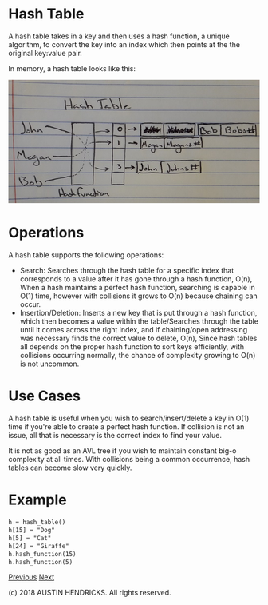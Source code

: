 # Hash Table

A hash table takes in a key and then uses a hash function, a unique algorithm, to convert the key into an index which then points at the the original key:value pair.

In memory, a hash table looks like this:

![Image of hash table](images/hash_table.jpg)

# Operations

A hash table supports the following operations:

* Search: Searches through the hash table for a specific index that corresponds to a value after it has gone through a hash function, O(n), When a hash maintains a perfect hash function, searching is capable in O(1) time, however with collisions it grows to O(n) because chaining can occur.
* Insertion/Deletion: Inserts a new key that is put through a hash function, which then becomes a value within the table/Searches through the table until it comes across the right index, and if chaining/open addressing was necessary finds the correct value to delete, O(n), Since hash tables all depends on the proper hash function to sort keys efficiently, with collisions occurring normally, the chance of complexity growing to O(n) is not uncommon.

# Use Cases

A hash table is useful when you wish to search/insert/delete a key in O(1) time if you're able to create a perfect hash function. If collision is not an issue, all that is necessary is the correct index to find your value.

It is not as good as an AVL tree if you wish to maintain constant big-o complexity at all times. With collisions being a common occurrence, hash tables can become slow very quickly.

# Example

```
h = hash_table()
h[15] = "Dog"
h[5] = "Cat"
h[24] = "Giraffe"
h.hash_function(15)
h.hash_function(5)
```

[Previous](dictionary.md) [Next](stack.md)

(c) 2018 AUSTIN HENDRICKS. All rights reserved.

